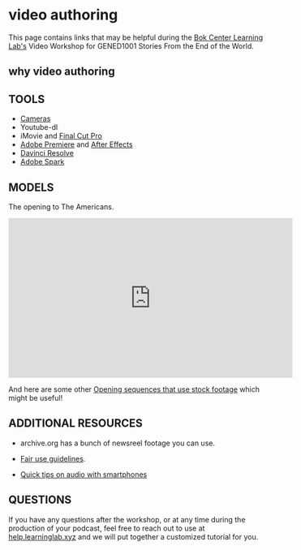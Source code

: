 # video authoring
This page contains links that may be helpful during the [Bok Center Learning Lab's](https://bokcenter.harvard.edu/learning-lab) Video Workshop for GENED1001 Stories From the End of the World.

## why video authoring



## TOOLS

* [Cameras](/cameras.md)
* Youtube-dl
* iMovie and [Final Cut Pro](final-cut-pro.md)
* [Adobe Premiere](adobe-premiere.md) and [After Effects](after-effects.md)
* [Davinci Resolve](davinci-resolve.md)
* [Adobe Spark](https://spark.adobe.com/)

## MODELS

The opening to The Americans.
<iframe width="560" height="315" src="https://www.youtube.com/embed/20sAhKwWeJQ" frameborder="0" allow="accelerometer; autoplay; clipboard-write; encrypted-media; gyroscope; picture-in-picture" allowfullscreen></iframe>


And here are some other [Opening sequences that use stock footage](https://www.videvo.net/blog/7-iconic-opening-credits-sequences-that-use-stock-footage-and-one-end-credits-sequence/) which might be useful!

## ADDITIONAL RESOURCES

* archive.org has a bunch of newsreel footage you can use.
* [Fair use guidelines](https://www.copyright.gov/fair-use/more-info.html).


* [Quick tips on audio with smartphones](http://resources.learninglab.xyz/simple/projects/community-based-film/002-audio-tips)

## QUESTIONS
If you have any questions after the workshop, or at any time during the production of your podcast, feel free to reach out to use at [help.learninglab.xyz](http://help.learninglab.xyz) and we will put together a customized tutorial for you.
